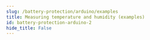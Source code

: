```yaml
---
slug: /battery-protection/arduino/examples 
title: Measuring temperature and humidity (examples)
id: battery-protection-arduino-2 
hide_title: False
---
```

